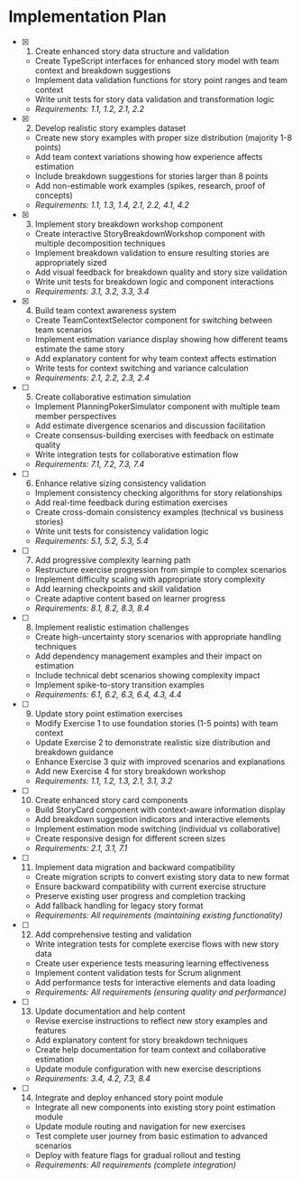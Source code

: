 # Implementation Plan

- [x] 1. Create enhanced story data structure and validation
  - Create TypeScript interfaces for enhanced story model with team context and breakdown suggestions
  - Implement data validation functions for story point ranges and team context
  - Write unit tests for story data validation and transformation logic
  - _Requirements: 1.1, 1.2, 2.1, 2.2_

- [x] 2. Develop realistic story examples dataset
  - Create new story examples with proper size distribution (majority 1-8 points)
  - Add team context variations showing how experience affects estimation
  - Include breakdown suggestions for stories larger than 8 points
  - Add non-estimable work examples (spikes, research, proof of concepts)
  - _Requirements: 1.1, 1.3, 1.4, 2.1, 2.2, 4.1, 4.2_

- [x] 3. Implement story breakdown workshop component
  - Create interactive StoryBreakdownWorkshop component with multiple decomposition techniques
  - Implement breakdown validation to ensure resulting stories are appropriately sized
  - Add visual feedback for breakdown quality and story size validation
  - Write unit tests for breakdown logic and component interactions
  - _Requirements: 3.1, 3.2, 3.3, 3.4_

- [x] 4. Build team context awareness system
  - Create TeamContextSelector component for switching between team scenarios
  - Implement estimation variance display showing how different teams estimate the same story
  - Add explanatory content for why team context affects estimation
  - Write tests for context switching and variance calculation
  - _Requirements: 2.1, 2.2, 2.3, 2.4_

- [ ] 5. Create collaborative estimation simulation
  - Implement PlanningPokerSimulator component with multiple team member perspectives
  - Add estimate divergence scenarios and discussion facilitation
  - Create consensus-building exercises with feedback on estimate quality
  - Write integration tests for collaborative estimation flow
  - _Requirements: 7.1, 7.2, 7.3, 7.4_

- [ ] 6. Enhance relative sizing consistency validation
  - Implement consistency checking algorithms for story relationships
  - Add real-time feedback during estimation exercises
  - Create cross-domain consistency examples (technical vs business stories)
  - Write unit tests for consistency validation logic
  - _Requirements: 5.1, 5.2, 5.3, 5.4_

- [ ] 7. Add progressive complexity learning path
  - Restructure exercise progression from simple to complex scenarios
  - Implement difficulty scaling with appropriate story complexity
  - Add learning checkpoints and skill validation
  - Create adaptive content based on learner progress
  - _Requirements: 8.1, 8.2, 8.3, 8.4_

- [ ] 8. Implement realistic estimation challenges
  - Create high-uncertainty story scenarios with appropriate handling techniques
  - Add dependency management examples and their impact on estimation
  - Include technical debt scenarios showing complexity impact
  - Implement spike-to-story transition examples
  - _Requirements: 6.1, 6.2, 6.3, 6.4, 4.3, 4.4_

- [ ] 9. Update story point estimation exercises
  - Modify Exercise 1 to use foundation stories (1-5 points) with team context
  - Update Exercise 2 to demonstrate realistic size distribution and breakdown guidance
  - Enhance Exercise 3 quiz with improved scenarios and explanations
  - Add new Exercise 4 for story breakdown workshop
  - _Requirements: 1.1, 1.2, 1.3, 2.1, 3.1, 3.2_

- [ ] 10. Create enhanced story card components
  - Build StoryCard component with context-aware information display
  - Add breakdown suggestion indicators and interactive elements
  - Implement estimation mode switching (individual vs collaborative)
  - Create responsive design for different screen sizes
  - _Requirements: 2.1, 3.1, 7.1_

- [ ] 11. Implement data migration and backward compatibility
  - Create migration scripts to convert existing story data to new format
  - Ensure backward compatibility with current exercise structure
  - Preserve existing user progress and completion tracking
  - Add fallback handling for legacy story format
  - _Requirements: All requirements (maintaining existing functionality)_

- [ ] 12. Add comprehensive testing and validation
  - Write integration tests for complete exercise flows with new story data
  - Create user experience tests measuring learning effectiveness
  - Implement content validation tests for Scrum alignment
  - Add performance tests for interactive elements and data loading
  - _Requirements: All requirements (ensuring quality and performance)_

- [ ] 13. Update documentation and help content
  - Revise exercise instructions to reflect new story examples and features
  - Add explanatory content for story breakdown techniques
  - Create help documentation for team context and collaborative estimation
  - Update module configuration with new exercise descriptions
  - _Requirements: 3.4, 4.2, 7.3, 8.4_

- [ ] 14. Integrate and deploy enhanced story point module
  - Integrate all new components into existing story point estimation module
  - Update module routing and navigation for new exercises
  - Test complete user journey from basic estimation to advanced scenarios
  - Deploy with feature flags for gradual rollout and testing
  - _Requirements: All requirements (complete integration)_
